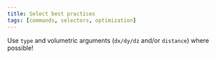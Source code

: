 ```yaml
---
title: Select best practices
tags: [commands, selectors, optimization]
---
```


Use `type` and volumetric arguments (`dx/dy/dz` and/or `distance`) where possible!
